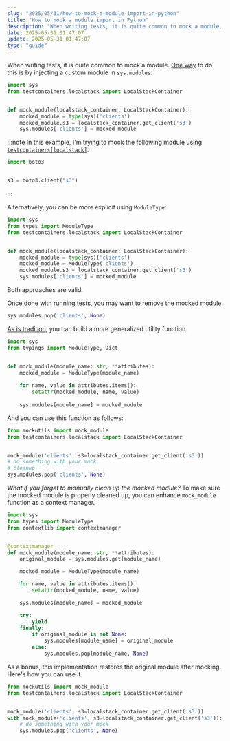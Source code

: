 ```yaml
---
slug: "2025/05/31/how-to-mock-a-module-import-in-python"
title: "How to mock a module import in Python"
description: "When writing tests, it is quite common to mock a module. Explore how to do this safely, with proper cleanup to avoid side effects."
date: 2025-05-31 01:47:07
update: 2025-05-31 01:47:07
type: "guide"
---
```


When writing tests, it is quite common to mock a module. [One way](https://stackoverflow.com/a/48290984) to do this is by injecting a custom module in `sys.modules`:


```python
import sys
from testcontainers.localstack import LocalStackContainer


def mock_module(localstack_container: LocalStackContainer):
    mocked_module = type(sys)('clients')
    mocked_module.s3 = localstack_container.get_client('s3')
    sys.modules['clients'] = mocked_module
```

:::note
In this example, I'm trying to mock the following module using [`testcontainers[localstack]`](https://pypi.org/project/testcontainers/):

```python title="clients.py"
import boto3


s3 = boto3.client("s3")
```
:::

Alternatively, you can be more explicit using `ModuleType`:

```python del{7} ins{2,8}
import sys
from types import ModuleType
from testcontainers.localstack import LocalStackContainer


def mock_module(localstack_container: LocalStackContainer):
    mocked_module = type(sys)('clients')
    mocked_module = ModuleType('clients')
    mocked_module.s3 = localstack_container.get_client('s3')
    sys.modules['clients'] = mocked_module
```

Both approaches are valid.

Once done with running tests, you may want to remove the mocked module.

```python
sys.modules.pop('clients', None)
```

[As is tradition](https://news.ycombinator.com/item?id=11032296), you can build a more generalized utility function.

```python title="mockutils.py"
import sys
from typings import ModuleType, Dict


def mock_module(module_name: str, **attributes):
    mocked_module = ModuleType(module_name)
    
    for name, value in attributes.items():
        setattr(mocked_module, name, value)
    
    sys.modules[module_name] = mocked_module
```

And you can use this function as follows:

```python
from mockutils import mock_module
from testcontainers.localstack import LocalStackContainer


mock_module('clients', s3=localstack_container.get_client('s3'))
# do something with your mock
# cleanup
sys.modules.pop('clients', None)
```

_What if you forget to manually clean up the mocked module?_ To make sure the mocked module is properly cleaned up, you can enhance `mock_module` function as a context manager.

```python title="mockutils.py" ins{3,6,8,17..23}
import sys
from types import ModuleType
from contextlib import contextmanager


@contextmanager
def mock_module(module_name: str, **attributes):
    original_module = sys.modules.get(module_name)

    mocked_module = ModuleType(module_name)

    for name, value in attributes.items():
        setattr(mocked_module, name, value)

    sys.modules[module_name] = mocked_module

    try:
        yield
    finally:
        if original_module is not None:
            sys.modules[module_name] = original_module
        else:
            sys.modules.pop(module_name, None)
```

As a bonus, this implementation restores the original module after mocking. Here's how you can use it.

```python del{5,8} ins{6}
from mockutils import mock_module
from testcontainers.localstack import LocalStackContainer


mock_module('clients', s3=localstack_container.get_client('s3'))
with mock_module('clients', s3=localstack_container.get_client('s3')):
    # do something with your mock
    sys.modules.pop('clients', None)
```
